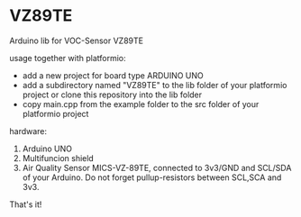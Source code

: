 # VZ89TE

Arduino lib for VOC-Sensor VZ89TE

usage together with platformio:

- add a new project for board type ARDUINO UNO
- add a subdirectory named "VZ89TE" to the lib folder of your platformio project or clone this repository into the lib folder
- copy main.cpp from the example folder to the src folder of your platformio project

hardware:

1. Arduino UNO
2. Multifuncion shield
3. Air Quality Sensor MICS-VZ-89TE, connected to 3v3/GND and SCL/SDA of your Arduino. Do not forget pullup-resistors between SCL,SCA and 3v3.

That's it!
 
